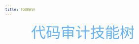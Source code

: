 ```yaml
---
title: 代码审计
---
```


<div align='center' style="color:rgb(99 180 255)"><font size='10'>代码审计技能树</font></div>

